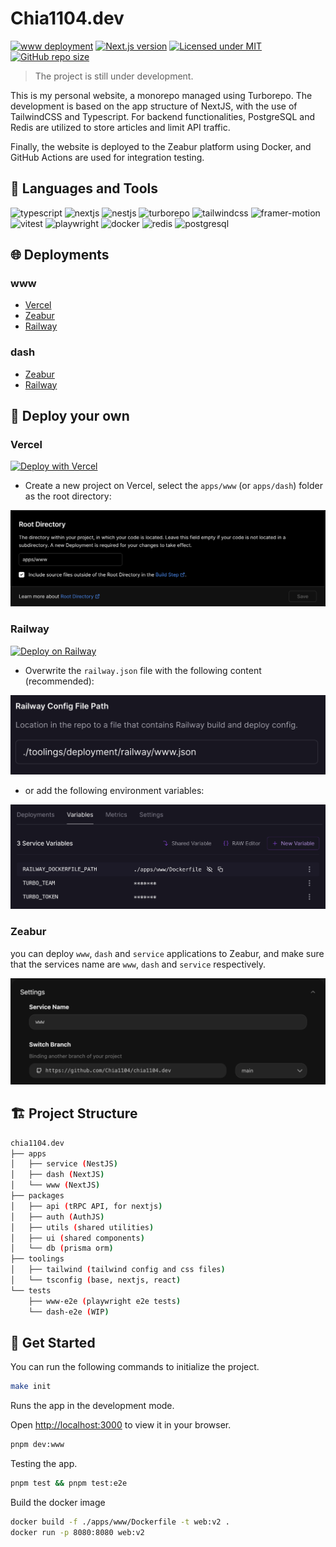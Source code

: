 # Chia1104.dev

[![www deployment](https://img.shields.io/github/deployments/chia1104/chia1104.dev/Production%20%E2%80%93%20chia1104?style=for-the-badge&logo=vercel&label=www)](https://chia1104.dev)
[![Next.js version](https://img.shields.io/github/package-json/dependency-version/chia1104/chia1104.dev/next/main/apps/www?style=for-the-badge&logo=nextdotjs)](https://nextjs.org/)
[![Licensed under MIT](https://img.shields.io/github/license/chia1104/chia1104.dev?style=for-the-badge&logo=unlicense)](LICENSE)
[![GitHub repo size](https://img.shields.io/github/repo-size/chia1104/chia1104.dev?style=for-the-badge&logo=turborepo)](https://github.com/chia1104/chia1104.dev)

> The project is still under development.

This is my personal website, a monorepo managed using Turborepo. The development is based on the app structure of NextJS, with the use of TailwindCSS and Typescript. For backend functionalities, PostgreSQL and Redis are utilized to store articles and limit API traffic.

Finally, the website is deployed to the Zeabur platform using Docker, and GitHub Actions are used for integration testing.

## 🔨 Languages and Tools

![typescript](https://img.shields.io/badge/-Typescript-3178C6?style=for-the-badge&logo=typescript&logoColor=white)
![nextjs](https://img.shields.io/badge/-NextJS-000000?style=for-the-badge&logo=next.js&logoColor=white)
![nestjs](https://img.shields.io/badge/-NestJS-E0234E?style=for-the-badge&logo=nestjs&logoColor=white)
![turborepo](https://img.shields.io/badge/-Turborepo-FF0080?style=for-the-badge&logo=turborepo&logoColor=white)
![tailwindcss](https://img.shields.io/badge/-TailwindCSS-38B2AC?style=for-the-badge&logo=tailwind-css&logoColor=white)
![framer-motion](https://img.shields.io/badge/-Framer%20Motion-0055FF?style=for-the-badge&logo=framer&logoColor=white)
![vitest](https://img.shields.io/badge/-Vitest-2C7A7B?style=for-the-badge&logo=vite&logoColor=white)
![playwright](https://img.shields.io/badge/-Playwright-4A154B?style=for-the-badge&logo=playwright&logoColor=white)
![docker](https://img.shields.io/badge/-Docker-2496ED?style=for-the-badge&logo=docker&logoColor=white)
![redis](https://img.shields.io/badge/-Redis-DC382D?style=for-the-badge&logo=redis&logoColor=white)
![postgresql](https://img.shields.io/badge/-PostgreSQL-336791?style=for-the-badge&logo=postgresql&logoColor=white)

## 🌐 Deployments

### www

- [Vercel](https://chia1104.dev/)
- [Zeabur](https://chia1104.zeabur.app/)
- [Railway](https://chia1104.up.railway.app/)

### dash

- [Zeabur](https://dash.chia1104.dev/)
- [Railway](https://dash-chia1104.up.railway.app/)

## 🚀 Deploy your own

### Vercel

[![Deploy with Vercel](https://vercel.com/button)](https://vercel.com/new/clone?repository-url=https%3A%2F%2Fgithub.com%2FChia1104%2Fchia1104.dev)

- Create a new project on Vercel, select the `apps/www` (or `apps/dash`) folder as the root directory:

![Vercel build settings](./.github/public/vercel-deploy2.png)

### Railway

[![Deploy on Railway](https://railway.app/button.svg)](https://railway.app/template/QTqT7m?referralCode=HYbEt0)

- Overwrite the `railway.json` file with the following content (recommended):

![Railway environment variables](./.github/public/railway-deploy2.png)

- or add the following environment variables:

![Railway environment variables](./.github/public/railway-deploy.png)

### Zeabur

you can deploy `www`, `dash` and `service` applications to Zeabur, and make sure that the services name are `www`, `dash` and `service` respectively.

![Zeabur build settings](./.github/public/zeabur-deploy.png)

## 🏗️ Project Structure

```bash
chia1104.dev
├── apps
│   ├── service (NestJS)
│   ├── dash (NextJS)
│   └── www (NextJS)
├── packages
│   ├── api (tRPC API, for nextjs)
│   ├── auth (AuthJS)
│   ├── utils (shared utilities)
│   ├── ui (shared components)
│   └── db (prisma orm)
├── toolings
│   ├── tailwind (tailwind config and css files)
│   └── tsconfig (base, nextjs, react)
└── tests
    ├── www-e2e (playwright e2e tests)
    └── dash-e2e (WIP)
```

## 🎉 Get Started

You can run the following commands to initialize the project.

```bash
make init
```

Runs the app in the development mode.

Open <http://localhost:3000> to view it in your browser.

```bash
pnpm dev:www
```

Testing the app.

```bash
pnpm test && pnpm test:e2e
```

Build the docker image

```bash
docker build -f ./apps/www/Dockerfile -t web:v2 .
docker run -p 8080:8080 web:v2
```
